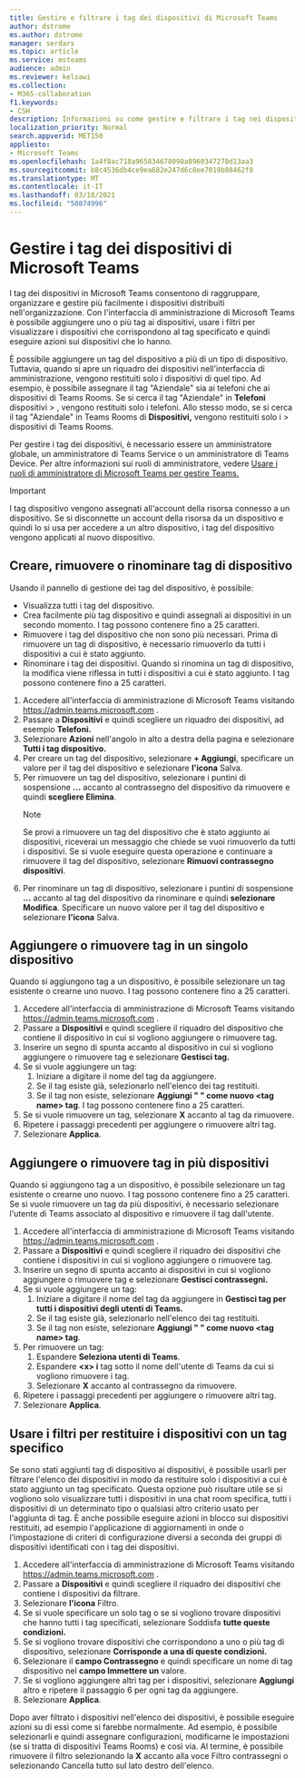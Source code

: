 ```yaml
---
title: Gestire e filtrare i tag dei dispositivi di Microsoft Teams
author: dstrome
ms.author: dstrome
manager: serdars
ms.topic: article
ms.service: msteams
audience: admin
ms.reviewer: kelsawi
ms.collection:
- M365-collaboration
f1.keywords:
- CSH
description: Informazioni su come gestire e filtrare i tag nei dispositivi Microsoft Teams.
localization_priority: Normal
search.appverid: MET150
appliesto:
- Microsoft Teams
ms.openlocfilehash: 1a4f8ac718a965834678098a8960347278d13aa3
ms.sourcegitcommit: b8c4536db4ce9ea682e247d6c8ee7019b08462f8
ms.translationtype: MT
ms.contentlocale: it-IT
ms.lasthandoff: 03/18/2021
ms.locfileid: "50874996"
---
```

# <a name="manage-microsoft-teams-device-tags"></a>Gestire i tag dei dispositivi di Microsoft Teams

I tag dei dispositivi in Microsoft Teams consentono di raggruppare, organizzare e gestire più facilmente i dispositivi distribuiti nell'organizzazione. Con l'interfaccia di amministrazione di Microsoft Teams è possibile aggiungere uno o più tag ai dispositivi, usare i filtri per visualizzare i dispositivi che corrispondono al tag specificato e quindi eseguire azioni sui dispositivi che lo hanno.

È possibile aggiungere un tag del dispositivo a più di un tipo di dispositivo. Tuttavia, quando si apre un riquadro dei dispositivi nell'interfaccia di amministrazione, vengono restituiti solo i dispositivi di quel tipo. Ad esempio, è possibile assegnare il tag "Aziendale" sia ai telefoni che ai dispositivi di Teams Rooms. Se si cerca il tag "Aziendale" in **Telefoni** dispositivi  >  , vengono restituiti solo i telefoni. Allo stesso modo, se si cerca il tag "Aziendale" in Teams Rooms di **Dispositivi,** vengono restituiti solo i  >  dispositivi di Teams Rooms.

Per gestire i tag dei dispositivi, è necessario essere un amministratore globale, un amministratore di Teams Service o un amministratore di Teams Device. Per altre informazioni sui ruoli di amministratore, vedere [Usare i ruoli di amministratore di Microsoft Teams per gestire Teams.](../using-admin-roles.md)

> [!IMPORTANT]
> I tag dispositivo vengono assegnati all'account della risorsa connesso a un dispositivo. Se si disconnette un account della risorsa da un dispositivo e quindi lo si usa per accedere a un altro dispositivo, i tag del dispositivo vengono applicati al nuovo dispositivo.

## <a name="create-remove-or-rename-device-tags"></a>Creare, rimuovere o rinominare tag di dispositivo

Usando il pannello di gestione dei tag del dispositivo, è possibile:

- Visualizza tutti i tag del dispositivo.
- Crea facilmente più tag dispositivo e quindi assegnali ai dispositivi in un secondo momento. I tag possono contenere fino a 25 caratteri.
- Rimuovere i tag del dispositivo che non sono più necessari. Prima di rimuovere un tag di dispositivo, è necessario rimuoverlo da tutti i dispositivi a cui è stato aggiunto.
- Rinominare i tag dei dispositivi. Quando si rinomina un tag di dispositivo, la modifica viene riflessa in tutti i dispositivi a cui è stato aggiunto. I tag possono contenere fino a 25 caratteri.

1. Accedere all'interfaccia di amministrazione di Microsoft Teams visitando https://admin.teams.microsoft.com .
2. Passare a **Dispositivi** e quindi scegliere un riquadro dei dispositivi, ad esempio **Telefoni.**
3. Selezionare **Azioni** nell'angolo in alto a destra della pagina e selezionare **Tutti i tag dispositivo.**
4. Per creare un tag del dispositivo, selezionare **+ Aggiungi**, specificare un valore per il tag del dispositivo e selezionare **l'icona** Salva.
5. Per rimuovere un tag del dispositivo, selezionare i puntini di sospensione **...** accanto al contrassegno del dispositivo da rimuovere e quindi **scegliere Elimina**.
    > [!NOTE]
    > Se provi a rimuovere un tag del dispositivo che è stato aggiunto ai dispositivi, riceverai un messaggio che chiede se vuoi rimuoverlo da tutti i dispositivi. Se si vuole eseguire questa operazione e continuare a rimuovere il tag del dispositivo, selezionare **Rimuovi contrassegno dispositivi**.
6. Per rinominare un tag di dispositivo, selezionare i puntini di sospensione **...** accanto al tag del dispositivo da rinominare e quindi **selezionare Modifica**. Specificare un nuovo valore per il tag del dispositivo e selezionare **l'icona** Salva.

## <a name="add-or-remove-tags-on-a-single-device"></a>Aggiungere o rimuovere tag in un singolo dispositivo

Quando si aggiungono tag a un dispositivo, è possibile selezionare un tag esistente o crearne uno nuovo. I tag possono contenere fino a 25 caratteri.

1. Accedere all'interfaccia di amministrazione di Microsoft Teams visitando https://admin.teams.microsoft.com .
2. Passare a **Dispositivi** e quindi scegliere il riquadro del dispositivo che contiene il dispositivo in cui si vogliono aggiungere o rimuovere tag.
3. Inserire un segno di spunta accanto al dispositivo in cui si vogliono aggiungere o rimuovere tag e selezionare **Gestisci tag.**
4. Se si vuole aggiungere un tag:
    1. Iniziare a digitare il nome del tag da aggiungere.
    2. Se il tag esiste già, selezionarlo nell'elenco dei tag restituiti.
    3. Se il tag non esiste, selezionare **Aggiungi " " come nuovo \<tag name> tag**. I tag possono contenere fino a 25 caratteri.
5. Se si vuole rimuovere un tag, selezionare **X** accanto al tag da rimuovere.
6. Ripetere i passaggi precedenti per aggiungere o rimuovere altri tag.
7. Selezionare **Applica**.

## <a name="add-or-remove-tags-on-multiple-devices"></a>Aggiungere o rimuovere tag in più dispositivi

Quando si aggiungono tag a un dispositivo, è possibile selezionare un tag esistente o crearne uno nuovo. I tag possono contenere fino a 25 caratteri. Se si vuole rimuovere un tag da più dispositivi, è necessario selezionare l'utente di Teams associato al dispositivo e rimuovere il tag dall'utente.

1. Accedere all'interfaccia di amministrazione di Microsoft Teams visitando https://admin.teams.microsoft.com .
2. Passare a **Dispositivi** e quindi scegliere il riquadro dei dispositivi che contiene i dispositivi in cui si vogliono aggiungere o rimuovere tag.
3. Inserire un segno di spunta accanto ai dispositivi in cui si vogliono aggiungere o rimuovere tag e selezionare **Gestisci contrassegni.**
4. Se si vuole aggiungere un tag:
    1. Iniziare a digitare il nome del tag da aggiungere in **Gestisci tag per tutti i dispositivi degli utenti di Teams.**
    2. Se il tag esiste già, selezionarlo nell'elenco dei tag restituiti.
    3. Se il tag non esiste, selezionare **Aggiungi " " come nuovo \<tag name> tag**.
5. Per rimuovere un tag:
    1. Espandere **Seleziona utenti di Teams**.
    2. Espandere **\<x> i** tag sotto il nome dell'utente di Teams da cui si vogliono rimuovere i tag.
    3. Selezionare **X** accanto al contrassegno da rimuovere.
6. Ripetere i passaggi precedenti per aggiungere o rimuovere altri tag.
7. Selezionare **Applica**.

## <a name="use-filters-to-return-devices-with-a-specific-tag"></a>Usare i filtri per restituire i dispositivi con un tag specifico

Se sono stati aggiunti tag di dispositivo ai dispositivi, è possibile usarli per filtrare l'elenco dei dispositivi in modo da restituire solo i dispositivi a cui è stato aggiunto un tag specificato. Questa opzione può risultare utile se si vogliono solo visualizzare tutti i dispositivi in una chat room specifica, tutti i dispositivi di un determinato tipo o qualsiasi altro criterio usato per l'aggiunta di tag. È anche possibile eseguire azioni in blocco sui dispositivi restituiti, ad esempio l'applicazione di aggiornamenti in onde o l'impostazione di criteri di configurazione diversi a seconda dei gruppi di dispositivi identificati con i tag dei dispositivi.

1. Accedere all'interfaccia di amministrazione di Microsoft Teams visitando https://admin.teams.microsoft.com .
2. Passare a **Dispositivi** e quindi scegliere il riquadro dei dispositivi che contiene i dispositivi da filtrare.
3. Selezionare **l'icona** Filtro.
4. Se si vuole specificare un solo tag o se si vogliono trovare dispositivi che hanno tutti i tag specificati, selezionare Soddisfa **tutte queste condizioni.**
5. Se si vogliono trovare dispositivi che corrispondono a uno o più tag di dispositivo, selezionare **Corrisponde a una di queste condizioni.**
6. Selezionare il **campo Contrassegno** e quindi specificare un nome di tag dispositivo nel **campo Immettere un** valore.
7. Se si vogliono aggiungere altri tag per i dispositivi, selezionare **Aggiungi** altro e ripetere il passaggio 6 per ogni tag da aggiungere.
8. Selezionare **Applica**.

Dopo aver filtrato i dispositivi nell'elenco dei dispositivi, è possibile eseguire azioni su di essi come si farebbe normalmente. Ad esempio, è possibile selezionarli e quindi assegnare configurazioni, modificarne le impostazioni (se si tratta di dispositivi Teams Rooms) e così via. Al termine, è possibile rimuovere il filtro selezionando la  **X** accanto alla  voce Filtro contrassegni o selezionando Cancella tutto sul lato destro dell'elenco.
